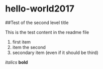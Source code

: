 # hello-world2017
##Test of the second level title

This is the test content in the readme file

1. first item
2. item the second
2. secondary item (even if it should be third)

*italics*
**bold**
